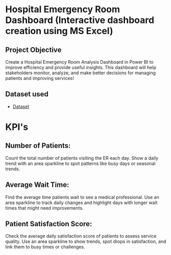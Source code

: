 # Hospital Emergency Room Dashboard (Interactive dashboard creation using MS Excel)
## Project Objective
Create a Hospital Emergency Room Analysis Dashboard in Power BI to improve efficiency and provide useful insights. This dashboard will help stakeholders monitor, analyze, and make better decisions for managing patients and improving services!
## Dataset used
- <a href="https://github.com/AGhumde30/Hospital-Emergency-Room-Dashboard/blob/main/Dashboard.xlsx">Dataset<a>
# KPI's
## Number of Patients:
Count the total number of patients visiting the ER each day.
Show a daily trend with an area sparkline to spot patterns like busy days or seasonal trends.
## Average Wait Time:
Find the average time patients wait to see a medical professional.
Use an area sparkline to track daily changes and highlight days with longer wait times that might need improvements.
## Patient Satisfaction Score:
Check the average daily satisfaction score of patients to assess service quality.
Use an area sparkline to show trends, spot drops in satisfaction, and link them to busy times or challenges.
